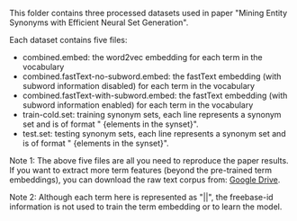 This folder contains three processed datasets used in paper "Mining Entity Synonyms with Efficient Neural Set Generation". 

Each dataset contains five files:

* combined.embed: the word2vec embedding for each term in the vocabulary
* combined.fastText-no-subword.embed: the fastText embedding (with subword information disabled) for each term in the vocabulary
* combined.fastText-with-subword.embed: the fastText embedding (with subword information enabled) for each term in the vocabulary
* train-cold.set: training synonym sets, each line represents a synonym set and is of format "<synset-id> {elements in the synset}". 
* test.set: testing synonym sets, each line represents a synonym set and is of format "<synset-id> {elements in the synset}". 

Note 1: The above five files are all you need to reproduce the paper results. If you want to extract more term features (beyond the pre-trained term embeddings), you can download the raw text corpus from: [Google Drive](https://drive.google.com/drive/folders/1-fpBUaxmXeV-KV8hS1Q84-WnNcg2LvjS?usp=sharing).

Note 2: Although each term here is represented as "<entity-surface-name>||<freebase-id>", the freebase-id information is not used to train the term embedding or to learn the model. 



